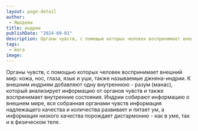 ```yaml
---
layout: page-detail
author:
 - Яшодеви
title: индрии
publishDate: "2024-09-01"
description: Органы чувств, с помощью которых человек воспринимает внешний мир кожа, нос, глаза, язык и уши, также называемые джняна-индрии. К внешним индриям добавляют одну внутреннюю - разум (манас), который анализирует информацию от органов чувств и также воспринимает внутренние состояния. Индрии собирают информацию о внешнем мире, вся собранная органами чувств информация надлежащего качества и количества развивает и питает ум, а информация низкого качества порождает дисгармонию - как в уме, так и в физическом теле.
tags:
 - йога
image: 
---
```


Органы чувств, с помощью которых человек воспринимает внешний мир: кожа, нос, глаза, язык и уши, также называемые джняна-индрии. К внешним индриям добавляют одну внутреннюю - разум (манас), который анализирует информацию от органов чувств и также воспринимает внутренние состояния. Индрии собирают информацию о внешнем мире, вся собранная органами чувств информация надлежащего качества и количества развивает и питает ум, а информация низкого качества порождает дисгармонию - как в уме, так и в физическом теле.

